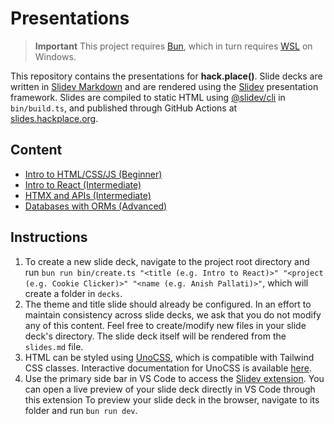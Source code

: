 # Presentations

> **Important**
> This project requires [Bun](https://bun.sh/), which in turn requires [WSL](https://learn.microsoft.com/en-us/windows/wsl/install) on Windows.

This repository contains the presentations for **hack.place()**. Slide decks are written in [Slidev Markdown](https://sli.dev/guide/syntax.html) and are rendered using the [Slidev](https://sli.dev/) presentation framework. Slides are compiled to static HTML using [@slidev/cli](https://sli.dev/guide/install.html#command-line-interface-cli) in `bin/build.ts`, and published through GitHub Actions at [slides.hackplace.org](https://slides.hackplace.org).

## Content

- [Intro to HTML/CSS/JS (Beginner)](https://slides.hackplace.org/intro-to-html-css-js)
- [Intro to React (Intermediate)](https://slides.hackplace.org/intro-to-react)
- [HTMX and APIs (Intermediate)](https://slides.hackplace.org/htmx-and-apis)
- [Databases with ORMs (Advanced)](https://slides.hackplace.org/databases-with-orms)

## Instructions

1. To create a new slide deck, navigate to the project root directory and run `bun run bin/create.ts "<title (e.g. Intro to React)>" "<project (e.g. Cookie Clicker)>" "<name (e.g. Anish Pallati)>"`, which will create a folder in `decks`.
2. The theme and title slide should already be configured. In an effort to maintain consistency across slide decks, we ask that you do not modify any of this content. Feel free to create/modify new files in your slide deck's directory. The slide deck itself will be rendered from the `slides.md` file.
3. HTML can be styled using [UnoCSS](https://sli.dev/custom/config-unocss.html), which is compatible with Tailwind CSS classes. Interactive documentation for UnoCSS is available [here](https://unocss.dev/interactive/).
4. Use the primary side bar in VS Code to access the [Slidev extension](https://marketplace.visualstudio.com/items?itemName=antfu.slidev). You can open a live preview of your slide deck directly in VS Code through this extension To preview your slide deck in the browser, navigate to its folder and run `bun run dev`.
